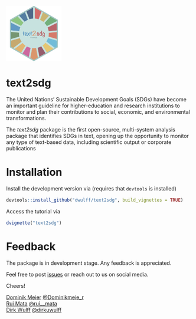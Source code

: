 
<img src="man/figures/text2sdg.png" style="height:150px"></img>

# text2sdg

The United Nations’ Sustainable Development Goals (SDGs) have become an important guideline for higher-education and research institutions to monitor and plan their contributions to social, economic, and environmental transformations.

The *text2sdg* package is the first open-source, multi-system analysis package that identifies SDGs in text, opening up the opportunity to monitor any type of text-based data, including scientific output or corporate publications

# Installation

Install the development version via (requires that `devtools` is installed)

```r
devtools::install_github("dwulff/text2sdg", build_vignettes = TRUE)
```

Access the tutorial via
```r
dvignette("text2sdg")
```

# Feedback

The package is in development stage. Any feedback is appreciated.

Feel free to post [issues](https://github.com/dwulff/text2sdg/issues) or reach out to us on social media.

Cheers!

[Dominik Meier](https://github.com/psychobas) <a href="https://twitter.com/Dominikmeie_r">@Dominikmeie_r</i></i></a><br>
[Rui Mata](https://github.com/matarui) <a href="https://twitter.com/rui__mata">@rui__mata</i></i></a><br>
[Dirk Wulff](https://github.com/dwulff) <a href="https://twitter.com/dirkuwulff">@dirkuwulff</i></i></a>
